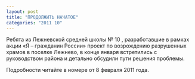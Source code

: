 ```yaml
---
layout: post
title: "ПРОДОЛЖИТЬ НАЧАТОЕ"
categories: "2011 10"
---
```


Ребята из Лежневской средней школы № 10 , разработавшие в рамках акции «Я – гражданин России» проект по возрождению разрушенных храмов в поселке Лежнево, в конце января встретились с руководством района и детально обсудили пути решения проблемы.

Подробности читайте в номере от 8 февраля 2011 года.


